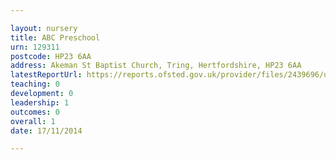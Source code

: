 ```yaml
---

layout: nursery
title: ABC Preschool
urn: 129311
postcode: HP23 6AA
address: Akeman St Baptist Church, Tring, Hertfordshire, HP23 6AA
latestReportUrl: https://reports.ofsted.gov.uk/provider/files/2439696/urn/129311.pdf
teaching: 0
development: 0
leadership: 1
outcomes: 0
overall: 1
date: 17/11/2014

---
```

